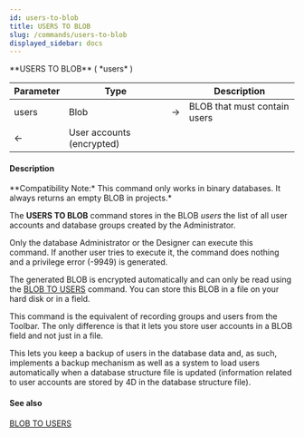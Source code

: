 ```yaml
---
id: users-to-blob
title: USERS TO BLOB
slug: /commands/users-to-blob
displayed_sidebar: docs
---
```


<!--REF #_command_.USERS TO BLOB.Syntax-->**USERS TO BLOB** ( *users* )<!-- END REF-->
<!--REF #_command_.USERS TO BLOB.Params-->
| Parameter | Type |  | Description |
| --- | --- | --- | --- |
| users | Blob | &#8594;  | BLOB that must contain users |
| &#8592; | User accounts (encrypted) |

<!-- END REF-->

#### Description 

<!--REF #_command_.USERS TO BLOB.Summary-->**Compatibility Note:* This command only works in binary databases.<!-- END REF--> It always returns an empty BLOB in projects.* 

The **USERS TO BLOB** command stores in the BLOB *users* the list of all user accounts and database groups created by the Administrator.

Only the database Administrator or the Designer can execute this command. If another user tries to execute it, the command does nothing and a privilege error (-9949) is generated.

The generated BLOB is encrypted automatically and can only be read using the [BLOB TO USERS](blob-to-users.md) command. You can store this BLOB in a file on your hard disk or in a field.

This command is the equivalent of recording groups and users from the Toolbar. The only difference is that it lets you store user accounts in a BLOB field and not just in a file.

This lets you keep a backup of users in the database data and, as such, implements a backup mechanism as well as a system to load users automatically when a database structure file is updated (information related to user accounts are stored by 4D in the database structure file).

#### See also 

[BLOB TO USERS](blob-to-users.md)  
